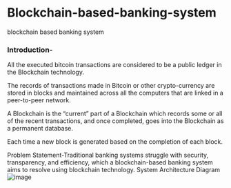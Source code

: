 # Blockchain-based-banking-system
blockchain based banking system
<h3>Introduction-</h3>
All the executed bitcoin transactions are considered to be a public ledger in the Blockchain technology. 

The records of transactions made in Bitcoin or other crypto-currency are stored in blocks and maintained across all the computers that are linked in a peer-to-peer network. 

A Blockchain is the “current” part of a Blockchain which records some or all of the recent transactions, and once completed, goes into the Blockchain as a permanent database. 

Each time a new block is generated based on the completion of each block. 



Problem Statement-Traditional banking systems struggle with security, transparency, and efficiency, which a blockchain-based  banking system aims to resolve using blockchain technology.
System Architecture Diagram
![image](https://github.com/user-attachments/assets/9d9e4ee6-37ff-48f2-a57f-b0bce67d2efb)



